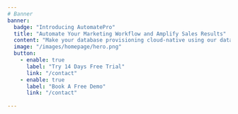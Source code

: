 ```yaml
---
# Banner
banner:
  badge: "Introducing AutomatePro"
  title: "Automate Your Marketing Workflow and Amplify Sales Results"
  content: "Make your database provisioning cloud-native using our database generation, masking and subsetting engine that runs in Kubernetes."
  image: "/images/homepage/hero.png"
  button:
    - enable: true
      label: "Try 14 Days Free Trial"
      link: "/contact"
    - enable: true
      label: "Book A Free Demo"
      link: "/contact"
      
---
```


